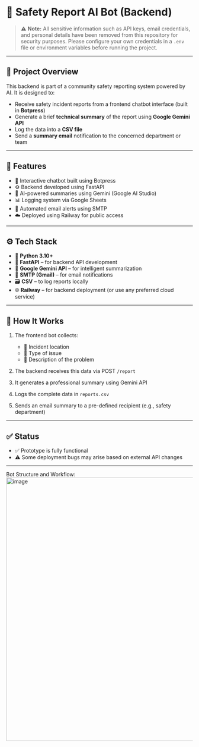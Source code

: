 # 🚨 Safety Report AI Bot (Backend)

> ⚠️ **Note:** All sensitive information such as API keys, email credentials, and personal details have been removed from this repository for security purposes. Please configure your own credentials in a `.env` file or environment variables before running the project.

---

## 📌 Project Overview

This backend is part of a community safety reporting system powered by AI. It is designed to:

- Receive safety incident reports from a frontend chatbot interface (built in **Botpress**)
- Generate a brief **technical summary** of the report using **Google Gemini API**
- Log the data into a **CSV file**
- Send a **summary email** notification to the concerned department or team

---

## 🚀 Features
- 💬 Interactive chatbot built using Botpress
- ⚙️ Backend developed using FastAPI
- 🤖 AI-powered summaries using Gemini (Google AI Studio)
- 📊 Logging system via Google Sheets
- 📧 Automated email alerts using SMTP
- ☁️ Deployed using Railway for public access

---

## ⚙️ Tech Stack

- 🐍 **Python 3.10+**
- 🚀 **FastAPI** – for backend API development
- 🧠 **Google Gemini API** – for intelligent summarization
- 📧 **SMTP (Gmail)** – for email notifications
- 🗃️ **CSV** – to log reports locally
- 🌐 **Railway** – for backend deployment (or use any preferred cloud service)

---

## 🧾 How It Works

1. The frontend bot collects:
   - 📍 Incident location  
   - 🚨 Type of issue  
   - 📝 Description of the problem

2. The backend receives this data via POST `/report`

3. It generates a professional summary using Gemini API

4. Logs the complete data in `reports.csv`

5. Sends an email summary to a pre-defined recipient (e.g., safety department)

---
## ✅ Status
- ✅ Prototype is fully functional
- ⚠️ Some deployment bugs may arise based on external API changes

---

Bot Structure and Workflow:
<img width="1175" height="709" alt="image" src="https://github.com/user-attachments/assets/53bda126-0f26-4b0a-a441-6de5c3f60f95" />




